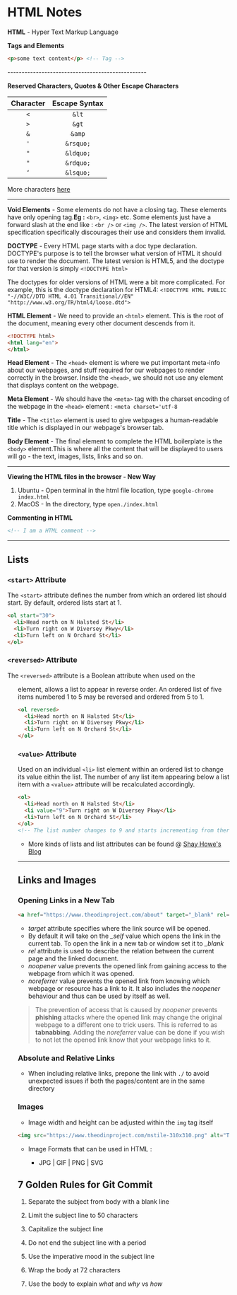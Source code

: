 # HTML Notes

**HTML** - Hyper Text Markup Language

**Tags and Elements**

```html
<p>some text content</p> <!-- Tag -->
```
<a>
-------------------------------------------------

**Reserved Characters, Quotes & Other Escape Characters**

| Character | Escape Syntax |
|:---------:|:-------------:|
| `<`       | `&lt`         |
| `>`       | `&gt`         |
| `&`       | `&amp`        |
| `'`       | `&rsquo;`     |
| `"`       | `&ldquo;`     |
| `"`       | `&rdquo;`     |
| `‘`       | `&lsquo;`     |

More characters [here](https://html.spec.whatwg.org/multipage/named-characters.html)

-----------------------------------------------

**Void Elements** - Some elements do not have a closing tag. These elements have only opening tag.**Eg :** `<br>`, `<img>` etc. Some elements just have a forward slash at the end like : `<br />` or `<img />`. The latest version of HTML specification specifically discourages their use and considers them invalid.

**DOCTYPE** - Every HTML page starts with a doc type declaration. DOCTYPE's purpose is to tell the browser what version of HTML it should use to render the document. The latest version is HTML5, and the doctype for that version is simply `<!DOCTYPE html>`  

The doctypes for older versions of HTML were a bit more complicated. For example, this is the doctype declaration for HTML4:
`<!DOCTYPE HTML PUBLIC "-//W3C//DTD HTML 4.01 Transitional//EN" "http://www.w3.org/TR/html4/loose.dtd">`

**HTML Element** - We need to provide an `<html>` element. This is the root of the document, meaning every other document descends from it.

```html
<!DOCTYPE html>
<html lang="en">
</html>
```

**Head Element** - The `<head>` element is where we put important meta-info about our webpages, and stuff required for our webpages to render correctly in the browser. Inside the `<head>`, we should not use any element that displays content on the webpage.

**Meta Element** - We should have the `<meta>` tag with the charset encoding of the webpage in the `<head>` element : `<meta charset='utf-8`

**Title** - The `<title>` element is used to give webpages a human-readable title which is displayed in our webpage's browser tab.

**Body Element** - The final element to complete the HTML boilerplate is the `<body>` element.This is where all the content that will be displayed to users will go - the text, images, lists, links and so on.

---------------------------------------------------------

**Viewing the HTML files in the browser - New Way**

1. Ubuntu - Open terminal in the html file location, type `google-chrome index.html`
2. MacOS - In the directory, type `open./index.html`

**Commenting in HTML**

```html
<!-- I am a HTML comment -->
```

---------------------------------------------------------

## Lists

### `<start>` Attribute

The `<start>` attribute defines the number from which an ordered list should start. By default, ordered lists start at 1. 

```html
<ol start="30">
  <li>Head north on N Halsted St</li>
  <li>Turn right on W Diversey Pkwy</li>
  <li>Turn left on N Orchard St</li>
</ol>
```

### `<reversed>` Attribute

The `<reversed>` attribute is a Boolean attribute when used on the <ol> element, allows a list to appear in reverse order. An ordered list of five items numbered 1 to 5 may be reversed and ordered from 5 to 1.

```html
<ol reversed>
  <li>Head north on N Halsted St</li>
  <li>Turn right on W Diversey Pkwy</li>
  <li>Turn left on N Orchard St</li>
</ol>
```

### `<value>` Attribute

Used on an individual `<li>` list element within an ordered list to change its value eithin the list. The number of any list item appearing below a list item with a `<value>` attribute will be recalculated accordingly.

```html
<ol>
  <li>Head north on N Halsted St</li>
  <li value="9">Turn right on W Diversey Pkwy</li>
  <li>Turn left on N Orchard St</li>
</ol>
<!-- The list number changes to 9 and starts incrementing from there --> >
```

- More kinds of lists and list attributes can be found @ [Shay Howe's Blog](https://learn.shayhowe.com/html-css/creating-lists/)

-------------------------------------------------------------

## Links and Images

### Opening Links in a New Tab

```html
<a href="https://www.theodinproject.com/about" target="_blank" rel="noopener noreferrer">click me</a>
```

- *target* attribute specifies where the link source will be opened.
- By default it will take on the *_self* value which opens the link in the current tab. To open the link in a new tab or window set it to *_blank*  
- *rel* attribute is used to describe the relation between the current page and the linked document.
- *noopener* value prevents the opened link from gaining access to the webpage from which it was opened.
- *noreferrer* value prevents the opened link from knowing which webpage or resource has a link to it. It also includes the *noopener* behaviour and thus can be used by itself as well.

>  The prevention of access that is caused by *noopener* prevents **phishing** attacks where the opened link may change the original webpage to a different one to trick users. This is referred to as **tabnabbing**. Adding the *noreferrer* value can be done if you wish to not let the opened link know that your webpage links to it.

### Absolute and Relative Links

- When including relative links, prepone the link with `./` to avoid unexpected issues if both the pages/content are in the same directory

### Images

- Image width and height can be adjusted within the `img` tag itself

```html
<img src="https://www.theodinproject.com/mstile-310x310.png" alt="The Odin Project Logo" height="310" width="310">
```

- Image Formats that can be used in HTML : 
  
  - JPG | GIF | PNG | SVG

## 7 Golden Rules for Git Commit

1. Separate the subject from body with a blank line

2. Limit the subject line to 50 characters

3. Capitalize the subject line

4. Do not end the subject line with a period

5. Use the imperative mood in the subject line

6. Wrap the body at 72 characters

7. Use the body to explain *what* and *why* vs *how*
